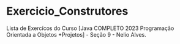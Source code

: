 # Exercicio_Construtores
Lista de Exercícos do Curso [Java COMPLETO 2023 Programação Orientada a Objetos +Projetos] - Seção 9 - Nelio Alves.
